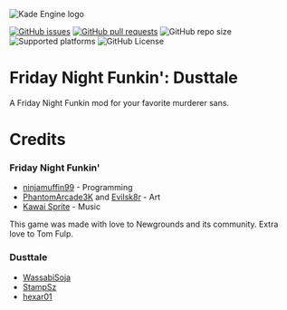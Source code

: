 ![Kade Engine logo](assets/preload/images/KadeEngineLogo.png)

[![GitHub issues](https://img.shields.io/github/issues/StampSz/Dusttale-Source-Code)](https://github.com/StampSz/Dusttale-Source-Code/issues)
[![GitHub pull requests](https://img.shields.io/github/issues-pr/StampSz/Dusttale-Source-Code)](https://github.com/KadeDev/Kade-Engine/pulls)
![GitHub repo size](https://img.shields.io/github/repo-size/StampSz/Dusttale-Source-Code)
![Supported platforms](https://img.shields.io/badge/supported%20platforms-windows%2C%20macOS%2C%20linux%2C%20html5-blue) 
![GitHub License](https://img.shields.io/github/license/StampSz/Dusttale-Source-Code)

# Friday Night Funkin': Dusttale
A Friday Night Funkin mod for your favorite murderer sans.


# Credits
### Friday Night Funkin'
 - [ninjamuffin99](https://twitter.com/ninja_muffin99) - Programming
 - [PhantomArcade3K](https://twitter.com/phantomarcade3k) and [Evilsk8r](https://twitter.com/evilsk8r) - Art
 - [Kawai Sprite](https://twitter.com/kawaisprite) - Music

This game was made with love to Newgrounds and its community. Extra love to Tom Fulp.

### Dusttale
 - [WassabiSoja](https://github.com/WassabiSoja)
 - [StampSz](https://github.com/StampSz)
 - [hexar01](https://github.com/hexar01) 
